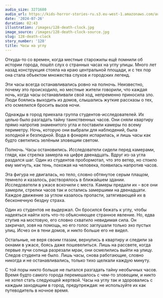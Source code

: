 ```yaml
---
audio_size: 3271680
audio_url: https://kids-horror-stories-ru.s3.eu-west-1.amazonaws.com/audio/128-death-clock.mp3
date: '2024-07-26'
duration: 02:43
illustration: /images/128-death-clock.jpg
image_source: /images/128-death-clock-source.jpg
slug: 128-death-clock
story_number: '128'
title: Часы на углу
---
```


Откуда-то со времен, когда местные старожилы ещё помнили об истории города, пошёл слух о странных часах на углу улицы. Много лет назад конструкция стояла на краю центральной площади, и с тех пор она стала объектом множества слухов и городских легенд.

Эти часы всегда останавливались ровно на полночь. Неизвестно, почему это происходило, но местные жители говорили, что каждая ночь, когда часы останавливали свой ход, непременно приносила зло. Люди боялись выходить из домов, слышались жуткие рассказы о тех, кто осмелился бросить вызов ночи.

Однажды в город приехала группа студентов-исследователей. Их целью было разгадать тайну таинственных часов. Они сняли квартиру прямо напротив знаменитого угла и поставили камеры по всему периметру. Ночь, которую они выбрали для наблюдений, была холодной и безлюдной. Вода в фонарях испарилась, и лишь часы как будто светились зелёным зловещим светом.

Полночь. Часы остановились. Исследователи сидели перед камерами, глядя, как стрелка замерла на цифре двенадцать. Вдруг из-за угла раздался шаг. Один из студентов пробормотал, что это ветер, но стоило ему мигнуть, как тень, похожая на человека, появилась напротив часов.

Эта фигура не двигалась, но тело, словно обтянутое серым плащом, темнело и казалось, растворялось в ближайшем здании. Исследователи в ужасе вскочили с места. Камеры предали их – все они замерли, стрелки часов так и остались замершими на двенадцати. Каждое движение за углом казалось пропасти, затягивающей их в бесконечную бездну страха.

Один из студентов не выдержал. Он бросился бежать к углу, чтобы надеяться найти хоть что-то объясняющее странное явление. Но, едва ступив на мостовую, его словно схватило невидимая сила. Он закричал, зовя на помощь, но его голос заглушали только эхо пустых улиц. Исчез он в тени домов, и никто больше его не видел.

Остальные, не веря своим глазам, вернулись в квартиру и следили за окнами в ужасе, боясь даже пошевелиться. Лишь на рассвете, когда первые лучи солнца разрезали мрак, они осмелились выйти на улицу. Следов студента не было. Лишь часы, снова работающие, словно никогда и не останавливались, только тихо щелкали каждую минуту.

С той поры никто больше не пытался разгадать тайну необычных часов. Время будто самого города перемешалось с чем-то зловещим, и никто не хотел стать следующей жертвой. Часы на углу так и здоровались с каждым заходящим в город, предупреждая: не используйте их как путеводитель в ночное время.